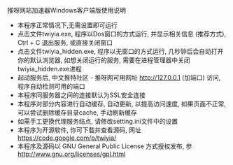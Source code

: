 推呀网站加速器Windows客户端版使用说明
  * 本程序正常情况下,无需设置即可运行
  * 点击文件twiyia.exe, 程序以Dos窗口的方式运行, 并显示相关信息 (推荐方式), Ctrl + C 退出服务, 或直接关闭窗口
  * 点击文件twiyia\_hidden.exe, 程序以无窗口的方式运行, 几秒钟后会自动打开你的默认浏览器, 如想关闭运行的服务, 需要在进程管理器中关闭twiyia\_hidden.exe进程
  * 起动服务后, 中文推特社区 - 推呀网可用网址 http://127.0.0.1 (加端口) 访问, 程序自动检测可用的端口
  * 本程序同服务器之间的连接默认为SSL安全连接
  * 本程序对部分内容进行自动缓存, 自动更新, 以提高访问速度, 如果页面不正常,可以尝试删除缓存目录cache, 手动刷新缓存
  * 如需手工更换代理服务结点, 请修改setting.ini文件中的设置
  * 本程序为开源软件, 你可下载并查看源码, 网址 https://code.google.com/p/twiyia/
  * 本程序及源码以 GNU General Public License 方式授权发布, 参 http://www.gnu.org/licenses/gpl.html